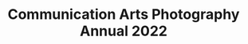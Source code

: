 ---
attached_collection: collections/antoine-s-escalaras.md
attached_link: 
block_aspect_ratio: ratio-5x4
blog_block_cover: https://d1sf55qlb7p6hz.cloudfront.net/rieser-ca_esc-1.jpg
blog_header: 
caption: "Antoine’s Escalaras"
content: >-
  Beyond thrilled to share that [**_Antoine’s
  Escalara_s**](https://jesserieser.com/collections/escalaras) has been
  recognized in this year’s [**_Communication Arts Photo
  Annual_**](https://www.commarts.com/project/34295/antoine-s-escalaras).


  This new photo and film hybrid project marries my environmental architectural
  sensibilities with my sport photographic works.


  Congrats to the fellow winners and thank you to the judges: Mike Davis**,**
  visual storytelling consultant/photo editor/educator/author, Minneapolis, MN  

  Jennifer Dorn**,** photo director, _Variety_, Los Angeles, CA  

  Luis Paulo Gatti**,** creative director/head of art/teacher, Stuttgart,
  Germany  

  Natalia Jiménez**,** picture editor, the _Washington Post_, Washington, DC  

  Marcia Minter**,** co-founder/executive director, Indigo Arts Alliance,
  Portland, MA  

  Nikki Ormerod**,** director/photographer/partner, Undivided Creative, Toronto,
  Canada  

  Adrienne Pao**,** photographer/creative director/director of Academy of Art
  University School of Photography, San Francisco Bay Area, CA  

  David Roennfeldt**,** founder/creative director, 3 Deep Design, Melbourne,
  Australia  

  Marcus Smith**,** photographer/director, Chicago, IL  

  Steve Wallington, creative director and co-founder, the Photography Movement,
  London, United Kingdom
date: 
news_category:
  - awards
theme_color: "#FABDC2"
title: Communication Arts Photography Annual 2022
seo:
  meta_description: 
  meta_title: 
post_blocks:
  - _bookshop_name: posts/media-element-static
    caption: 
    image: https://d1sf55qlb7p6hz.cloudfront.net/rieser-ca_esc-6.jpg
    width: 50
  - _bookshop_name: posts/media-element-static
    caption: 
    image: https://d1sf55qlb7p6hz.cloudfront.net/rieser-ca_esc-7.jpg
    width: 50
  - _bookshop_name: posts/media-row-static
  - _bookshop_name: posts/media-element-static
    caption: 
    image: https://d1sf55qlb7p6hz.cloudfront.net/rieser-ca_esc-8.jpg
    width: 33
  - _bookshop_name: posts/media-element-static
    caption: 
    image: https://d1sf55qlb7p6hz.cloudfront.net/rieser-ca_esc-9.jpg
    width: 33
  - _bookshop_name: posts/media-element-static
    caption: 
    image: https://d1sf55qlb7p6hz.cloudfront.net/rieser-ca_esc-10.jpg
    width: 33
  - _bookshop_name: posts/media-row-static
  - _bookshop_name: posts/media-element-static
    caption: 
    image: https://d1sf55qlb7p6hz.cloudfront.net/rieser-ca_esc-12.jpg
    width: 33
  - _bookshop_name: posts/media-element-static
    caption: 
    image: https://d1sf55qlb7p6hz.cloudfront.net/rieser-ca_esc-13.jpg
    width: 33
  - _bookshop_name: posts/media-element-static
    caption: 
    image: https://d1sf55qlb7p6hz.cloudfront.net/rieser-ca_esc-11.jpg
    width: 33
  - _bookshop_name: posts/media-row-static
  - _bookshop_name: posts/media-element-static
    caption: 
    image: https://d1sf55qlb7p6hz.cloudfront.net/rieser-ca_esc-19.jpg
    width: 40
  - _bookshop_name: posts/media-element-static
    caption: 
    image: https://d1sf55qlb7p6hz.cloudfront.net/rieser-ca_esc-18.jpg
    width: 60
  - _bookshop_name: posts/media-row-static
  - _bookshop_name: posts/media-row-static
  - _bookshop_name: posts/media-element-static
    caption: 
    image: https://d1sf55qlb7p6hz.cloudfront.net/rieser-ca_esc-20.jpg
    width: 33
  - _bookshop_name: posts/media-element-static
    caption: 
    image: https://d1sf55qlb7p6hz.cloudfront.net/rieser-ca_esc-21.jpg
    width: 33
  - _bookshop_name: posts/media-element-static
    caption: 
    image: https://d1sf55qlb7p6hz.cloudfront.net/rieser-ca_esc-17.jpg
    width: 33
  - _bookshop_name: posts/media-row-static
  - _bookshop_name: posts/media-element-static
    caption: 
    image: https://d1sf55qlb7p6hz.cloudfront.net/rieser-ca_esc-15.jpg
    width: 50
  - _bookshop_name: posts/media-element-static
    caption: 
    image: https://d1sf55qlb7p6hz.cloudfront.net/rieser-ca_esc-14.jpg
    width: 50
blog_slider:
  - _bookshop_name: posts/media-element-url
    image: https://d1sf55qlb7p6hz.cloudfront.net/rieser-ca_esc-3.jpg
  - _bookshop_name: posts/media-element-url
    image: https://d1sf55qlb7p6hz.cloudfront.net/rieser-ca_esc-2.jpg
  - _bookshop_name: posts/media-element-url
    image: https://d1sf55qlb7p6hz.cloudfront.net/rieser-ca_esc-4.jpg
  - _bookshop_name: posts/media-element-url
    image: https://d1sf55qlb7p6hz.cloudfront.net/rieser-ca_esc-5.jpg
---